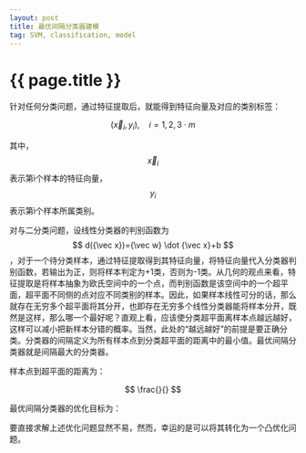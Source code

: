 ```yaml
---
layout: post
title: 最优间隔分类器建模
tag: SVM, classification, model
---
```


# {{ page.title }}

针对任何分类问题，通过特征提取后，就能得到特征向量及对应的类别标签：

$$
( {\vec x}_i, y_i ), \quad i=1,2,3 \cdot m
$$

其中，$$ {\vec x}_i $$表示第i个样本的特征向量，$$ y_i $$表示第i个样本所属类别。

对与二分类问题，设线性分类器的判别函数为 $$ d({\vec x})={\vec w} \dot {\vec x}+b $$，对于一个待分类样本，通过特征提取得到其特征向量，将特征向量代入分类器判别函数，若输出为正，则将样本判定为+1类，否则为-1类。从几何的观点来看，特征提取是将样本抽象为欧氏空间中的一个点，而判别函数是该空间中的一个超平面，超平面不同侧的点对应不同类别的样本。因此，如果样本线性可分的话，那么就存在无穷多个超平面将其分开，也即存在无穷多个线性分类器能将样本分开，既然是这样，那么哪一个最好呢？直观上看，应该使分类超平面离样本点越远越好，这样可以减小把新样本分错的概率。当然，此处的“越远越好”的前提是要正确分类。分类器的间隔定义为所有样本点到分类超平面的距离中的最小值。最优间隔分类器就是间隔最大的分类器。

样本点到超平面的距离为：

$$
\frac{}{}
$$

最优间隔分类器的优化目标为：

$$
$$

要直接求解上述优化问题显然不易，然而，幸运的是可以将其转化为一个凸优化问题。
